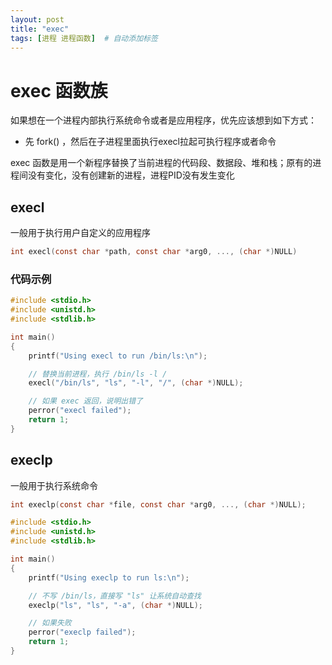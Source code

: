 ```yaml
---
layout: post
title: "exec"
tags: [进程 进程函数]  # 自动添加标签
---
```


# exec 函数族

如果想在一个进程内部执行系统命令或者是应用程序，优先应该想到如下方式：

- 先 fork() ，然后在子进程里面执行execl拉起可执行程序或者命令

exec 函数是用一个新程序替换了当前进程的代码段、数据段、堆和栈；原有的进程间没有变化，没有创建新的进程，进程PID没有发生变化

## execl

一般用于执行用户自定义的应用程序

```c
int execl(const char *path, const char *arg0, ..., (char *)NULL)
```

### 代码示例

```c
#include <stdio.h>
#include <unistd.h>
#include <stdlib.h>

int main()
{
    printf("Using execl to run /bin/ls:\n");

    // 替换当前进程，执行 /bin/ls -l /
    execl("/bin/ls", "ls", "-l", "/", (char *)NULL);

    // 如果 exec 返回，说明出错了
    perror("execl failed");
    return 1;
}

```

## execlp

一般用于执行系统命令

```c
int execlp(const char *file, const char *arg0, ..., (char *)NULL);
```

```c
#include <stdio.h>
#include <unistd.h>
#include <stdlib.h>

int main() 
{
    printf("Using execlp to run ls:\n");

    // 不写 /bin/ls，直接写 "ls" 让系统自动查找
    execlp("ls", "ls", "-a", (char *)NULL);

    // 如果失败
    perror("execlp failed");
    return 1;
}

```
